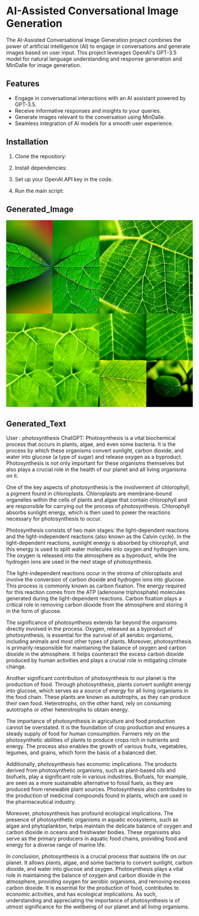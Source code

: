 # AI-Assisted Conversational Image Generation

The AI-Assisted Conversational Image Generation project combines the power of artificial intelligence (AI) to engage in conversations and generate images based on user input. This project leverages OpenAI's GPT-3.5 model for natural language understanding and response generation and MinDalle for image generation.

## Features

- Engage in conversational interactions with an AI assistant powered by GPT-3.5.
- Receive informative responses and insights to your queries.
- Generate images relevant to the conversation using MinDalle.
- Seamless integration of AI models for a smooth user experience.

## Installation

1. Clone the repository:


2. Install dependencies:


3. Set up your OpenAI API key in the code.

4. Run the main script:

## Generated_Image
![alt text](https://github.com/samrat-boda/AI-Assisted-Conversational-Image-Generation/blob/main/output_image.png)

## Generated_Text
User : photosynthesis
ChatGPT: Photosynthesis is a vital biochemical process that occurs in plants, algae, and even some bacteria. It is the process by which these organisms convert sunlight, carbon dioxide, and water into glucose (a type of sugar) and release oxygen as a byproduct. Photosynthesis is not only important for these organisms themselves but also plays a crucial role in the health of our planet and all living organisms on it.

One of the key aspects of photosynthesis is the involvement of chlorophyll, a pigment found in chloroplasts. Chloroplasts are membrane-bound organelles within the cells of plants and algae that contain chlorophyll and are responsible for carrying out the process of photosynthesis. Chlorophyll absorbs sunlight energy, which is then used to power the reactions necessary for photosynthesis to occur.

Photosynthesis consists of two main stages: the light-dependent reactions and the light-independent reactions (also known as the Calvin cycle). In the light-dependent reactions, sunlight energy is absorbed by chlorophyll, and this energy is used to split water molecules into oxygen and hydrogen ions. The oxygen is released into the atmosphere as a byproduct, while the hydrogen ions are used in the next stage of photosynthesis.

The light-independent reactions occur in the stroma of chloroplasts and involve the conversion of carbon dioxide and hydrogen ions into glucose. This process is commonly known as carbon fixation. The energy required for this reaction comes from the ATP (adenosine triphosphate) molecules generated during the light-dependent reactions. Carbon fixation plays a critical role in removing carbon dioxide from the atmosphere and storing it in the form of glucose.

The significance of photosynthesis extends far beyond the organisms directly involved in the process. Oxygen, released as a byproduct of photosynthesis, is essential for the survival of all aerobic organisms, including animals and most other types of plants. Moreover, photosynthesis is primarily responsible for maintaining the balance of oxygen and carbon dioxide in the atmosphere. It helps counteract the excess carbon dioxide produced by human activities and plays a crucial role in mitigating climate change.

Another significant contribution of photosynthesis to our planet is the production of food. Through photosynthesis, plants convert sunlight energy into glucose, which serves as a source of energy for all living organisms in the food chain. These plants are known as autotrophs, as they can produce their own food. Heterotrophs, on the other hand, rely on consuming autotrophs or other heterotrophs to obtain energy.

The importance of photosynthesis in agriculture and food production cannot be overstated. It is the foundation of crop production and ensures a steady supply of food for human consumption. Farmers rely on the photosynthetic abilities of plants to produce crops rich in nutrients and energy. The process also enables the growth of various fruits, vegetables, legumes, and grains, which form the basis of a balanced diet.

Additionally, photosynthesis has economic implications. The products derived from photosynthetic organisms, such as plant-based oils and biofuels, play a significant role in various industries. Biofuels, for example, are seen as a more sustainable alternative to fossil fuels, as they are produced from renewable plant sources. Photosynthesis also contributes to the production of medicinal compounds found in plants, which are used in the pharmaceutical industry.

Moreover, photosynthesis has profound ecological implications. The presence of photosynthetic organisms in aquatic ecosystems, such as algae and phytoplankton, helps maintain the delicate balance of oxygen and carbon dioxide in oceans and freshwater bodies. These organisms also serve as the primary producers in aquatic food chains, providing food and energy for a diverse range of marine life.

In conclusion, photosynthesis is a crucial process that sustains life on our planet. It allows plants, algae, and some bacteria to convert sunlight, carbon dioxide, and water into glucose and oxygen. Photosynthesis plays a vital role in maintaining the balance of oxygen and carbon dioxide in the atmosphere, providing oxygen for aerobic organisms, and removing excess carbon dioxide. It is essential for the production of food, contributes to economic activities, and has ecological implications. As such, understanding and appreciating the importance of photosynthesis is of utmost significance for the wellbeing of our planet and all living organisms.

